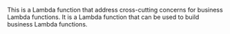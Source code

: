 This is a Lambda function that address cross-cutting concerns for business Lambda functions. It is a Lambda function that can be used to build business Lambda functions.
